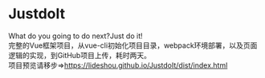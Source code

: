 # JustdoIt
What do you going to do next?Just do it!<br>
完整的Vue框架项目，从vue-cli初始化项目目录，webpack环境部署，以及页面逻辑的实现，到GitHub项目上传，耗时两天。<br>
项目预览请移步=>https://lideshou.github.io/JustdoIt/dist/index.html
